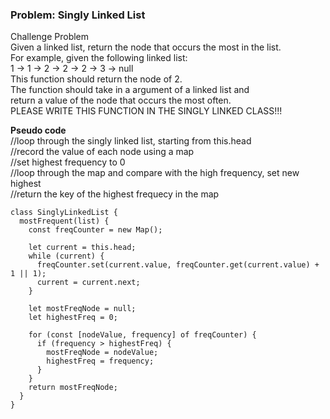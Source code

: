 ### Problem: Singly Linked List

Challenge Problem  
Given a linked list, return the node that occurs the most in the list.  
For example, given the following linked list:  
1 -> 1 -> 2 -> 2 -> 2 -> 3 -> null  
This function should return the node of 2.  
The function should take in a argument of a linked list and  
return a value of the node that occurs the most often.  
PLEASE WRITE THIS FUNCTION IN THE SINGLY LINKED CLASS!!!

**Pseudo code**  
//loop through the singly linked list, starting from this.head  
//record the value of each node using a map  
//set highest frequency to 0  
//loop through the map and compare with the high frequency, set new highest  
//return the key of the highest frequecy in the map

```
class SinglyLinkedList {
  mostFrequent(list) {
    const freqCounter = new Map();

    let current = this.head;
    while (current) {
      freqCounter.set(current.value, freqCounter.get(current.value) + 1 || 1);
      current = current.next;
    }

    let mostFreqNode = null;
    let highestFreq = 0;

    for (const [nodeValue, frequency] of freqCounter) {
      if (frequency > highestFreq) {
        mostFreqNode = nodeValue;
        highestFreq = frequency;
      }
    }
    return mostFreqNode;
  }
}
```
